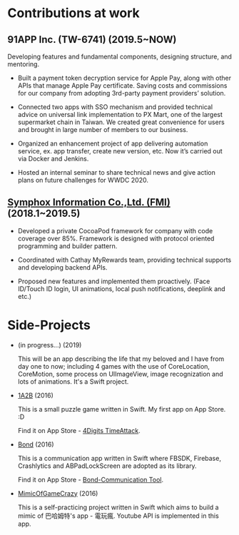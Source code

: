 # Contributions at work

## 91APP Inc. (TW-6741) (2019.5~NOW)

Developing features and fundamental components, designing structure, and mentoring.

* Built a payment token decryption service for Apple Pay, along with other APIs that manage Apple Pay certificate. Saving costs and commissions for our company from adopting 3rd-party payment providers’ solution.

*	Connected two apps with SSO mechanism and provided technical advice on universal link implementation to PX Mart, one of the largest supermarket chain in Taiwan. We created great convenience for users and brought in large number of members to our business.

* Organized an enhancement project of app delivering automation service, ex. app transfer, create new version, etc. Now it’s carried out via Docker and Jenkins.

*	Hosted an internal seminar to share technical news and give action plans on future challenges for WWDC 2020.


## [Symphox Information Co.,Ltd. (FMI)](https://github.com/michaelrevlis/Symphox/blob/master/README.md) (2018.1~2019.5)

* Developed a private CocoaPod framework for company with code coverage over 85%. Framework is designed with protocol oriented programming and builder pattern.
  
* Coordinated with Cathay MyRewards team, providing technical supports and developing backend APIs.
  
* Proposed new features and implemented them proactively. (Face ID/Touch ID login, UI animations, local push notifications, deeplink and etc.)


# Side-Projects
- (in progress...) (2019)

  This will be an app describing the life that my beloved and I have from day one to now; including 4 games with the use of CoreLocation, CoreMotion, some process on UIImageView, image recognization and lots of animations. It's a Swift project.

- [1A2B](https://github.com/michaelrevlis/1A2B/blob/master/README.md) (2016)

  This is a small puzzle game written in Swift. My first app on App Store. :D
  
  Find it on App Store - [4Digits TimeAttack](https://itunes.apple.com/tw/app/4digits-timeattack/id1173428410?mt=8).

- [Bond](https://github.com/michaelrevlis/Bond/blob/master/README.md) (2016)

  This is a communication app written in Swift where FBSDK, Firebase, Crashlytics and ABPadLockScreen are adopted as its library. 
  
  Find it on App Store - [Bond-Communication Tool](https://itunes.apple.com/tw/app/bond-communication-tool/id1171012072?mt=8).

- [MimicOfGameCrazy](https://github.com/michaelrevlis/MimicOfGameCrazy/blob/master/README.md) (2016)

  This is a self-practicing project written in Swift which aims to build a mimic of 巴哈姆特's app - 電玩瘋. Youtube API is implemented in this app.



